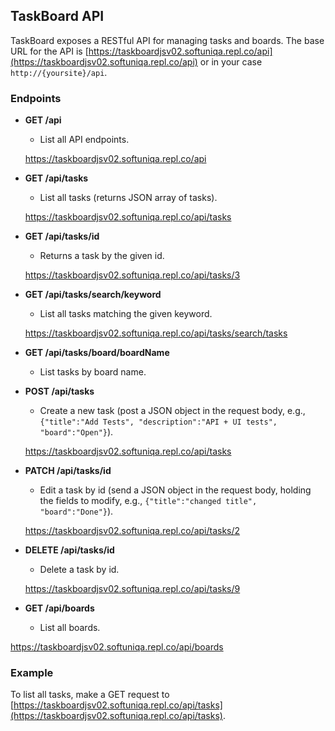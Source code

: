 ## TaskBoard API

TaskBoard exposes a RESTful API for managing tasks and boards. The base URL for the API is [https://taskboardjsv02.softuniqa.repl.co/api](https://taskboardjsv02.softuniqa.repl.co/api) or in your case `http://{yoursite}/api`.

### Endpoints

- **GET /api**
  - List all API endpoints.
  
   https://taskboardjsv02.softuniqa.repl.co/api
- **GET /api/tasks**
  - List all tasks (returns JSON array of tasks).

   https://taskboardjsv02.softuniqa.repl.co/api/tasks
- **GET /api/tasks/id**
  - Returns a task by the given id.

  https://taskboardjsv02.softuniqa.repl.co/api/tasks/3
- **GET /api/tasks/search/keyword**
  - List all tasks matching the given keyword.

  https://taskboardjsv02.softuniqa.repl.co/api/tasks/search/tasks
- **GET /api/tasks/board/boardName**
  - List tasks by board name.

- **POST /api/tasks**
  - Create a new task (post a JSON object in the request body, e.g., `{"title":"Add Tests", "description":"API + UI tests", "board":"Open"}`).

  https://taskboardjsv02.softuniqa.repl.co/api/tasks
- **PATCH /api/tasks/id**
  - Edit a task by id (send a JSON object in the request body, holding the fields to modify, e.g., `{"title":"changed title", "board":"Done"}`).

  https://taskboardjsv02.softuniqa.repl.co/api/tasks/2
- **DELETE /api/tasks/id**
  - Delete a task by id.

  https://taskboardjsv02.softuniqa.repl.co/api/tasks/9
- **GET /api/boards**
  - List all boards.

https://taskboardjsv02.softuniqa.repl.co/api/boards
### Example

To list all tasks, make a GET request to [https://taskboardjsv02.softuniqa.repl.co/api/tasks](https://taskboardjsv02.softuniqa.repl.co/api/tasks).




